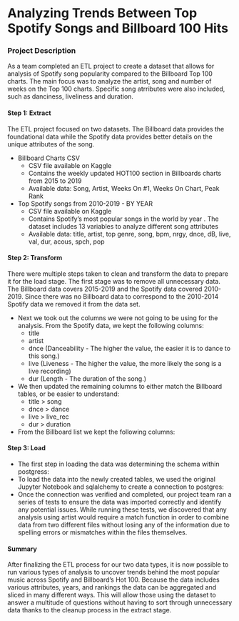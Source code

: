 # Analyzing Trends Between Top Spotify Songs and Billboard 100 Hits

### Project Description

As a team completed an ETL project to create a dataset that allows for analysis of Spotify song popularity compared to the Billboard Top 100 charts. The main focus was to analyze the artist, song and number of weeks on the Top 100 charts. Specific song atrributes were also included, such as danciness, liveliness and duration.

#### Step 1: Extract
The ETL project focused on two datasets. The Billboard data provides the foundational data while the Spotify data provides better details on the unique attributes of the song.
* Billboard Charts CSV
  - CSV file available on Kaggle
  - Contains the weekly updated HOT100 section in Billboards charts from 2015 to 2019
  - Available data: Song, Artist, Weeks On #1, Weeks On Chart, Peak Rank
* Top Spotify songs from 2010-2019 - BY YEAR
  - CSV file available on Kaggle
  - Contains Spotify’s most popular songs in the world by year . The dataset includes 13 variables to analyze different song attributes
  - Available data: title, artist, top genre, song, bpm, nrgy, dnce, dB, live, val, dur, acous, spch, pop

#### Step 2: Transform
There were multiple steps taken to clean and transform the data to prepare it for the load stage. The first stage was to remove all unnecessary data. The Billboard data covers 2015-2019 and the Spotify data covered 2010-2019. Since there was no Billboard data to correspond to the 2010-2014 Spotify data we removed it from the data set.
* Next we took out the columns we were not going to be using for the analysis. From the Spotify
data, we kept the following columns:
   - title
   - artist
   - dnce (Danceability - The higher the value, the easier it is to dance to this song.)
   - live (Liveness - The higher the value, the more likely the song is a live recording)
   - dur (Length - The duration of the song.)
* We then updated the remaining columns to either match the Billboard tables, or be easier to
understand:
   - title > song
   - dnce > dance
   - live > live_rec
   - dur > duration
* From the Billboard list we kept the following columns:

#### Step 3: Load
* The first step in loading the data was determining the schema within postgress:
* To load the data into the newly created tables, we used the original Jupyter Notebook and
sqlalchemy to create a connection to postgres:
* Once the connection was verified and completed, our project team ran a series of tests to
ensure the data was imported correctly and identify any potential issues. While running these
tests, we discovered that any analysis using artist would require a match function in order to
combine data from two different files without losing any of the information due to spelling errors
or mismatches within the files themselves.

#### Summary
After finalizing the ETL process for our two data types, it is now possible to run various types of
analysis to uncover trends behind the most popular music across Spotify and Billboard’s Hot
100. Because the data includes various attributes, years, and rankings the data can be
aggregated and sliced in many different ways. This will allow those using the dataset to answer
a multitude of questions without having to sort through unnecessary data thanks to the cleanup
process in the extract stage.   
